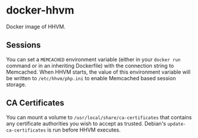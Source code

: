 # docker-hhvm
Docker image of HHVM.

## Sessions
You can set a `MEMCACHED` environment variable (either in your `docker run` command or in an inheriting Dockerfile) with the connection string to Memcached. When HHVM starts, the value of this environment variable will be written to `/etc/hhvm/php.ini` to enable Memcached based session storage.

## CA Certificates
You can mount a volume to `/usr/local/share/ca-certificates` that contains any certificate authorities you wish to accept as trusted. Debian's `update-ca-certificates` is run before HHVM executes.
